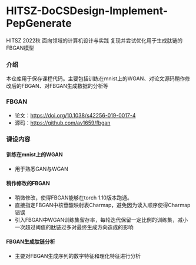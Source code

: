 # HITSZ-DoCSDesign-Implement-PepGenerate
HITSZ 2022秋 面向领域的计算机设计与实践 复现并尝试优化用于生成肽链的FBGAN模型

### 介绍
  本仓库用于保存课程代码。主要包括训练在mnist上的WGAN、对论文源码稍作修改后的FBGAN、对FBGAN生成数据的分析等

### FBGAN 
+ 论文：https://doi.org/10.1038/s42256-019-0017-4
+ 源码：https://github.com/av1659/fbgan

### 课设内容
#### 训练在mnist上的WGAN
+ 用于熟悉GAN与WGAN

#### 稍作修改的FBGAN
+ 稍微修改，使得FBGAN能够在torch 1.10版本跑通。
+ 直接指定FBGAN中核苷酸映射表Charmap，避免因为读入顺序使得Charmap错误
+ 引入FBGAN中WGAN训练集留存率，每轮迭代保留一定比例的训练集，减小一次超过阈值的肽链过多对最终生成方向造成的影响

#### FBGAN生成肽链分析
+ 主要对FBGAN生成序列的数字特征和理化特征进行分析

